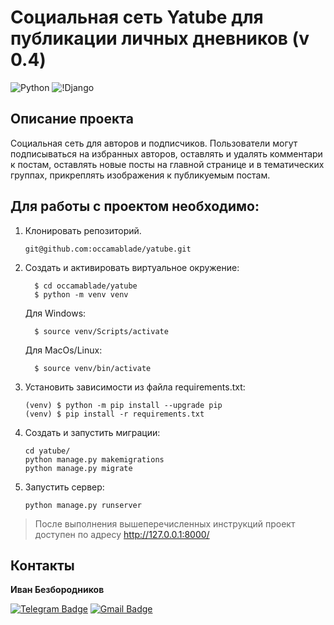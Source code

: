 # Социальная сеть Yatube для публикации личных дневников (v 0.4)
![Python](https://img.shields.io/badge/Python-3.9.10-blue) ![!Django](https://img.shields.io/badge/Django-2.2.9-blue)

## Описание проекта
Социальная сеть для авторов и подписчиков. Пользователи могут подписываться на избранных авторов, оставлять и удалять комментари к постам, оставлять новые посты на главной странице и в тематических группах, прикреплять изображения к публикуемым постам.

## Для работы с проектом необходимо:

1. Клонировать репозиторий.
   ```
   git@github.com:occamablade/yatube.git
   ```
2. Cоздать и активировать виртуальное окружение:
    ```
      $ cd occamablade/yatube
      $ python -m venv venv
    ```
    Для Windows:
    ```
      $ source venv/Scripts/activate
    ```
    Для MacOs/Linux:
    ```
      $ source venv/bin/activate
    ```
3. Установить зависимости из файла requirements.txt:
    ```
    (venv) $ python -m pip install --upgrade pip
    (venv) $ pip install -r requirements.txt
    ```
4. Создать и запустить миграции:
    ```
    cd yatube/
    python manage.py makemigrations
    python manage.py migrate
    ```
5. Запустить сервер:
    ```
    python manage.py runserver
    ```
> После выполнения вышеперечисленных инструкций проект доступен по адресу http://127.0.0.1:8000/

## Контакты
**Иван Безбородников** 

[![Telegram Badge](https://img.shields.io/badge/-vanyshqa-blue?style=social&logo=telegram&link=https://t.me/vanyshqa)](https://t.me/vanyshqa) [![Gmail Badge](https://img.shields.io/badge/-bezborodnikov18@gmail.com-c14438?style=flat&logo=Gmail&logoColor=white&link=mailto:bezborodnikov18@gmail.com)](mailto:bezborodnikov18@gmail.com)
